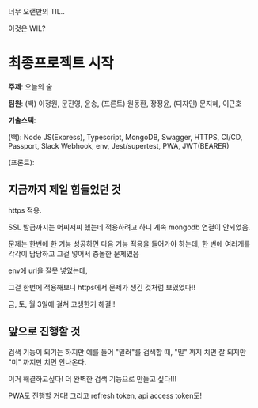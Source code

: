 너무 오랜만의 TIL..

이것은 WIL?


# 최종프로젝트 시작

**주제**: 오늘의 술

**팀원**: (백) 이정원, 문진영, 윤송, (프론트) 원동환, 장정윤, (디자인) 문지혜, 이근호

**기술스택**:

(백): Node JS(Express), Typescript, MongoDB, Swagger, HTTPS, CI/CD, Passport, Slack Webhook, env, Jest/supertest, PWA, JWT(BEARER)

(프론트): 



## 지금까지 제일 힘들었던 것

https 적용.

SSL 발급까지는 어찌저찌 했는데 적용하려고 하니 계속 mongodb 연결이 안되었음.

문제는 한번에 한 기능 성공하면 다음 기능 적용을 들어가야 하는데, 한 번에 여러개를 각각이 담당하고 그걸 넣어서 충돌한 문제였음

env에 url을 잘못 넣었는데,

그걸 한번에 적용해보니 https에서 문제가 생긴 것처럼 보였었다!!

금, 토, 월 3일에 걸쳐 고생한거 해결!!



## 앞으로 진행할 것

검색 기능이 되기는 하지만 예를 들어 "밀러"를 검색할 때, "밀" 까지 치면 잘 되지만 "미" 까지만 치면 안나온다.

이거 해결하고싶다! 더 완벽한 검색 기능으로 만들고 싶다!!!

PWA도 진행할 거다! 그리고 refresh token, api access token도!
